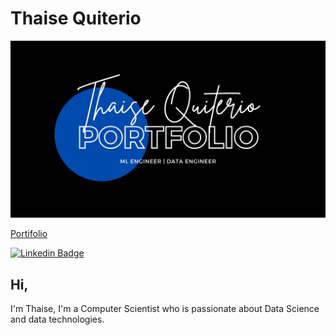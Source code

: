 # Thaise Quiterio
[![Alt Text](https://github.com/thaiseq/thaiseq/blob/master/Creative%20and%20Minimal%20Portfolio%20Presentation.jpg)](https://thaiseq.github.io/)

[Portifolio](https://thaiseq.github.io/)

[![Linkedin Badge](https://img.shields.io/badge/-tquiterio-blue?style=flat-square&logo=Linkedin&logoColor=white&link=https://www.linkedin.com/in/tquiterio/)](https://www.linkedin.com/in/tquiterio/) 

## Hi,
I'm Thaise, I'm a Computer Scientist who is passionate about Data Science and data technologies.

